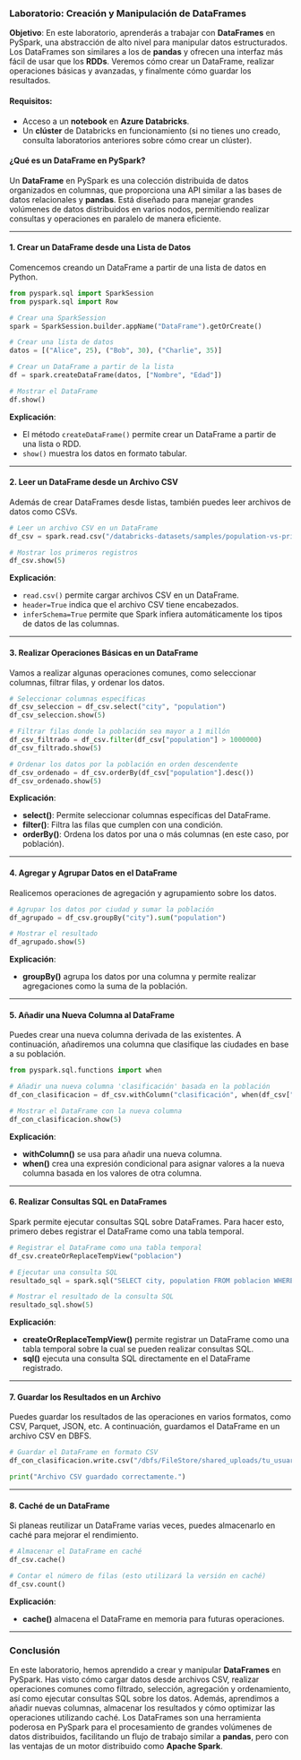 ### Laboratorio: Creación y Manipulación de DataFrames

**Objetivo**: En este laboratorio, aprenderás a trabajar con **DataFrames** en PySpark, una abstracción de alto nivel para manipular datos estructurados. Los DataFrames son similares a los de **pandas** y ofrecen una interfaz más fácil de usar que los **RDDs**. Veremos cómo crear un DataFrame, realizar operaciones básicas y avanzadas, y finalmente cómo guardar los resultados.

#### Requisitos:
- Acceso a un **notebook** en **Azure Databricks**.
- Un **clúster** de Databricks en funcionamiento (si no tienes uno creado, consulta laboratorios anteriores sobre cómo crear un clúster).

#### ¿Qué es un DataFrame en PySpark?

Un **DataFrame** en PySpark es una colección distribuida de datos organizados en columnas, que proporciona una API similar a las bases de datos relacionales y **pandas**. Está diseñado para manejar grandes volúmenes de datos distribuidos en varios nodos, permitiendo realizar consultas y operaciones en paralelo de manera eficiente.

---

#### 1. **Crear un DataFrame desde una Lista de Datos**

Comencemos creando un DataFrame a partir de una lista de datos en Python. 

```python
from pyspark.sql import SparkSession
from pyspark.sql import Row

# Crear una SparkSession
spark = SparkSession.builder.appName("DataFrame").getOrCreate()

# Crear una lista de datos
datos = [("Alice", 25), ("Bob", 30), ("Charlie", 35)]

# Crear un DataFrame a partir de la lista
df = spark.createDataFrame(datos, ["Nombre", "Edad"])

# Mostrar el DataFrame
df.show()
```

**Explicación**:
- El método `createDataFrame()` permite crear un DataFrame a partir de una lista o RDD.
- `show()` muestra los datos en formato tabular.

---

#### 2. **Leer un DataFrame desde un Archivo CSV**

Además de crear DataFrames desde listas, también puedes leer archivos de datos como CSVs.

```python
# Leer un archivo CSV en un DataFrame
df_csv = spark.read.csv("/databricks-datasets/samples/population-vs-price/data_geo.csv", header=True, inferSchema=True)

# Mostrar los primeros registros
df_csv.show(5)
```

**Explicación**:
- `read.csv()` permite cargar archivos CSV en un DataFrame.
- `header=True` indica que el archivo CSV tiene encabezados.
- `inferSchema=True` permite que Spark infiera automáticamente los tipos de datos de las columnas.

---

#### 3. **Realizar Operaciones Básicas en un DataFrame**

Vamos a realizar algunas operaciones comunes, como seleccionar columnas, filtrar filas, y ordenar los datos.

```python
# Seleccionar columnas específicas
df_csv_seleccion = df_csv.select("city", "population")
df_csv_seleccion.show(5)

# Filtrar filas donde la población sea mayor a 1 millón
df_csv_filtrado = df_csv.filter(df_csv["population"] > 1000000)
df_csv_filtrado.show(5)

# Ordenar los datos por la población en orden descendente
df_csv_ordenado = df_csv.orderBy(df_csv["population"].desc())
df_csv_ordenado.show(5)
```

**Explicación**:
- **select()**: Permite seleccionar columnas específicas del DataFrame.
- **filter()**: Filtra las filas que cumplen con una condición.
- **orderBy()**: Ordena los datos por una o más columnas (en este caso, por población).

---

#### 4. **Agregar y Agrupar Datos en el DataFrame**

Realicemos operaciones de agregación y agrupamiento sobre los datos.

```python
# Agrupar los datos por ciudad y sumar la población
df_agrupado = df_csv.groupBy("city").sum("population")

# Mostrar el resultado
df_agrupado.show(5)
```

**Explicación**:
- **groupBy()** agrupa los datos por una columna y permite realizar agregaciones como la suma de la población.

---

#### 5. **Añadir una Nueva Columna al DataFrame**

Puedes crear una nueva columna derivada de las existentes. A continuación, añadiremos una columna que clasifique las ciudades en base a su población.

```python
from pyspark.sql.functions import when

# Añadir una nueva columna 'clasificación' basada en la población
df_con_clasificacion = df_csv.withColumn("clasificación", when(df_csv["population"] > 1000000, "Alta").otherwise("Baja"))

# Mostrar el DataFrame con la nueva columna
df_con_clasificacion.show(5)
```

**Explicación**:
- **withColumn()** se usa para añadir una nueva columna.
- **when()** crea una expresión condicional para asignar valores a la nueva columna basada en los valores de otra columna.

---

#### 6. **Realizar Consultas SQL en DataFrames**

Spark permite ejecutar consultas SQL sobre DataFrames. Para hacer esto, primero debes registrar el DataFrame como una tabla temporal.

```python
# Registrar el DataFrame como una tabla temporal
df_csv.createOrReplaceTempView("poblacion")

# Ejecutar una consulta SQL
resultado_sql = spark.sql("SELECT city, population FROM poblacion WHERE population > 1000000")

# Mostrar el resultado de la consulta SQL
resultado_sql.show(5)
```

**Explicación**:
- **createOrReplaceTempView()** permite registrar un DataFrame como una tabla temporal sobre la cual se pueden realizar consultas SQL.
- **sql()** ejecuta una consulta SQL directamente en el DataFrame registrado.

---

#### 7. **Guardar los Resultados en un Archivo**

Puedes guardar los resultados de las operaciones en varios formatos, como CSV, Parquet, JSON, etc. A continuación, guardamos el DataFrame en un archivo CSV en DBFS.

```python
# Guardar el DataFrame en formato CSV
df_con_clasificacion.write.csv("/dbfs/FileStore/shared_uploads/tu_usuario/ciudades_clasificadas.csv")

print("Archivo CSV guardado correctamente.")
```

---

#### 8. **Caché de un DataFrame**

Si planeas reutilizar un DataFrame varias veces, puedes almacenarlo en caché para mejorar el rendimiento.

```python
# Almacenar el DataFrame en caché
df_csv.cache()

# Contar el número de filas (esto utilizará la versión en caché)
df_csv.count()
```

**Explicación**:
- **cache()** almacena el DataFrame en memoria para futuras operaciones.

---

### Conclusión

En este laboratorio, hemos aprendido a crear y manipular **DataFrames** en PySpark. Has visto cómo cargar datos desde archivos CSV, realizar operaciones comunes como filtrado, selección, agregación y ordenamiento, así como ejecutar consultas SQL sobre los datos. Además, aprendimos a añadir nuevas columnas, almacenar los resultados y cómo optimizar las operaciones utilizando caché. Los DataFrames son una herramienta poderosa en PySpark para el procesamiento de grandes volúmenes de datos distribuidos, facilitando un flujo de trabajo similar a **pandas**, pero con las ventajas de un motor distribuido como **Apache Spark**.